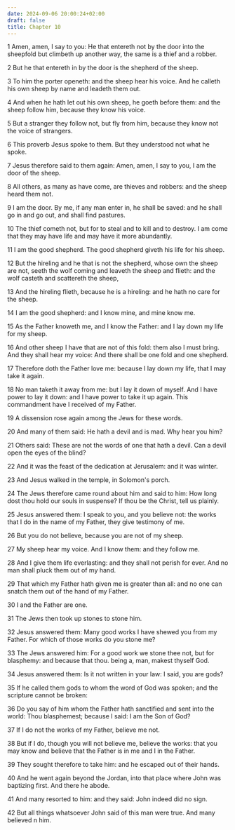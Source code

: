 ```yaml
---
date: 2024-09-06 20:00:24+02:00
draft: false
title: Chapter 10
---
```




1 Amen, amen, I say to you: He that entereth not by the door into the sheepfold but climbeth up another way, the same is a thief and a robber.

2 But he that entereth in by the door is the shepherd of the sheep.

3 To him the porter openeth: and the sheep hear his voice. And he calleth his own sheep by name and leadeth them out.

4 And when he hath let out his own sheep, he goeth before them: and the sheep follow him, because they know his voice.

5 But a stranger they follow not, but fly from him, because they know not the voice of strangers.

6 This proverb Jesus spoke to them. But they understood not what he spoke.

7 Jesus therefore said to them again: Amen, amen, I say to you, I am the door of the sheep.

8 All others, as many as have come, are thieves and robbers: and the sheep heard them not.

9 I am the door. By me, if any man enter in, he shall be saved: and he shall go in and go out, and shall find pastures.

10 The thief cometh not, but for to steal and to kill and to destroy. I am come that they may have life and may have it more abundantly.

11 I am the good shepherd. The good shepherd giveth his life for his sheep.

12 But the hireling and he that is not the shepherd, whose own the sheep are not, seeth the wolf coming and leaveth the sheep and flieth: and the wolf casteth and scattereth the sheep,

13 And the hireling flieth, because he is a hireling: and he hath no care for the sheep.

14 I am the good shepherd: and I know mine, and mine know me.

15 As the Father knoweth me, and I know the Father: and I lay down my life for my sheep.

16 And other sheep I have that are not of this fold: them also I must bring. And they shall hear my voice: And there shall be one fold and one shepherd.

17 Therefore doth the Father love me: because I lay down my life, that I may take it again.

18 No man taketh it away from me: but I lay it down of myself. And I have power to lay it down: and I have power to take it up again. This commandment have I received of my Father.

19 A dissension rose again among the Jews for these words.

20 And many of them said: He hath a devil and is mad. Why hear you him?

21 Others said: These are not the words of one that hath a devil. Can a devil open the eyes of the blind?

22 And it was the feast of the dedication at Jerusalem: and it was winter.

23 And Jesus walked in the temple, in Solomon's porch.

24 The Jews therefore came round about him and said to him: How long dost thou hold our souls in suspense? If thou be the Christ, tell us plainly.

25 Jesus answered them: I speak to you, and you believe not: the works that I do in the name of my Father, they give testimony of me.

26 But you do not believe, because you are not of my sheep.

27 My sheep hear my voice. And I know them: and they follow me.

28 And I give them life everlasting: and they shall not perish for ever. And no man shall pluck them out of my hand.

29 That which my Father hath given me is greater than all: and no one can snatch them out of the hand of my Father.

30 I and the Father are one.

31 The Jews then took up stones to stone him.

32 Jesus answered them: Many good works I have shewed you from my Father. For which of those works do you stone me?

33 The Jews answered him: For a good work we stone thee not, but for blasphemy: and because that thou. being a, man, makest thyself God.

34 Jesus answered them: Is it not written in your law: I said, you are gods?

35 If he called them gods to whom the word of God was spoken; and the scripture cannot be broken:

36 Do you say of him whom the Father hath sanctified and sent into the world: Thou blasphemest; because I said: I am the Son of God?

37 If I do not the works of my Father, believe me not.

38 But if I do, though you will not believe me, believe the works: that you may know and believe that the Father is in me and I in the Father.

39 They sought therefore to take him: and he escaped out of their hands.

40 And he went again beyond the Jordan, into that place where John was baptizing first. And there he abode.

41 And many resorted to him: and they said: John indeed did no sign.

42 But all things whatsoever John said of this man were true. And many believed n him.

